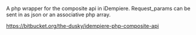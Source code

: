 A php wrapper for the composite api in iDempiere. Request_params can be sent in as json or an associative php array.

<https://bitbucket.org/the-dusky/idempiere-php-composite-api>
